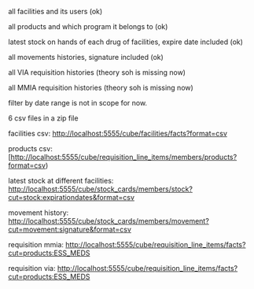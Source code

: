 all facilities and its users (ok)

all products and which program it belongs to (ok)

latest stock on hands of each drug of facilities, expire date included (ok)

all movements histories, signature included (ok)

all VIA requisition histories (theory soh is missing now)

all MMIA requisition histories (theory soh is missing now)

filter by date range is not in scope for now.

6 csv files in a zip file

facilities csv: [http://localhost:5555/cube/facilities/facts?format=csv](http://localhost:5555/cube/facilities/facts?format=csv)

products csv: [[http://localhost:5555/cube/requisition_line_items/members/products?format=csv](http://localhost:5555/cube/requisition_line_items/members/products?format=csv))

latest stock at different facilities: [http://localhost:5555/cube/stock_cards/members/stock?cut=stock:expirationdates&format=csv](http://localhost:5555/cube/stock_cards/members/stock?cut=stock:expirationdates&format=csv)

movement history:  [http://localhost:5555/cube/stock_cards/members/movement?cut=movement:signature&format=csv](http://localhost:5555/cube/stock_cards/members/movement?cut=movement:signature&format=csv)

requisition mmia: [http://localhost:5555/cube/requisition_line_items/facts?cut=products:ESS_MEDS](http://localhost:5555/cube/requisition_line_items/facts?cut=products:ESS_MEDS)

requisition via: [http://localhost:5555/cube/requisition_line_items/facts?cut=products:ESS_MEDS](http://localhost:5555/cube/requisition_line_items/facts?cut=products:ESS_MEDS)
